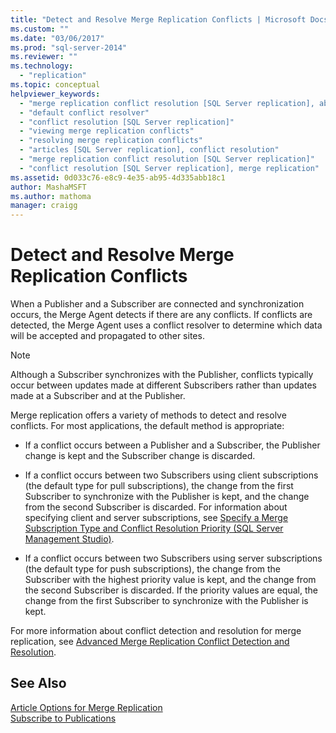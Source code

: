 ```yaml
---
title: "Detect and Resolve Merge Replication Conflicts | Microsoft Docs"
ms.custom: ""
ms.date: "03/06/2017"
ms.prod: "sql-server-2014"
ms.reviewer: ""
ms.technology: 
  - "replication"
ms.topic: conceptual
helpviewer_keywords: 
  - "merge replication conflict resolution [SQL Server replication], about conflict resolution"
  - "default conflict resolver"
  - "conflict resolution [SQL Server replication]"
  - "viewing merge replication conflicts"
  - "resolving merge replication conflicts"
  - "articles [SQL Server replication], conflict resolution"
  - "merge replication conflict resolution [SQL Server replication]"
  - "conflict resolution [SQL Server replication], merge replication"
ms.assetid: 0d033c76-e8c9-4e35-ab95-4d335abb18c1
author: MashaMSFT
ms.author: mathoma
manager: craigg
---
```

# Detect and Resolve Merge Replication Conflicts
  When a Publisher and a Subscriber are connected and synchronization occurs, the Merge Agent detects if there are any conflicts. If conflicts are detected, the Merge Agent uses a conflict resolver to determine which data will be accepted and propagated to other sites.  
  
> [!NOTE]  
>  Although a Subscriber synchronizes with the Publisher, conflicts typically occur between updates made at different Subscribers rather than updates made at a Subscriber and at the Publisher.  
  
 Merge replication offers a variety of methods to detect and resolve conflicts. For most applications, the default method is appropriate:  
  
-   If a conflict occurs between a Publisher and a Subscriber, the Publisher change is kept and the Subscriber change is discarded.  
  
-   If a conflict occurs between two Subscribers using client subscriptions (the default type for pull subscriptions), the change from the first Subscriber to synchronize with the Publisher is kept, and the change from the second Subscriber is discarded. For information about specifying client and server subscriptions, see [Specify a Merge Subscription Type and Conflict Resolution Priority &#40;SQL Server Management Studio&#41;](../specify-a-merge-subscription-type-and-conflict-resolution-priority.md).  
  
-   If a conflict occurs between two Subscribers using server subscriptions (the default type for push subscriptions), the change from the Subscriber with the highest priority value is kept, and the change from the second Subscriber is discarded. If the priority values are equal, the change from the first Subscriber to synchronize with the Publisher is kept.  
  
 For more information about conflict detection and resolution for merge replication, see [Advanced Merge Replication Conflict Detection and Resolution](advanced-merge-replication-conflict-detection-and-resolution.md).  
  
## See Also  
 [Article Options for Merge Replication](article-options-for-merge-replication.md)   
 [Subscribe to Publications](../subscribe-to-publications.md)  
  
  
